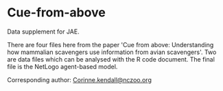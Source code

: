 # Cue-from-above
Data supplement for JAE.

There are four files here from the paper 'Cue from above: Understanding how mammalian scavengers use information from avian scavengers'. Two are data files which can be analysed with the R code document. The final file is the NetLogo agent-based model. 

Corresponding author: Corinne.kendall@nczoo.org
